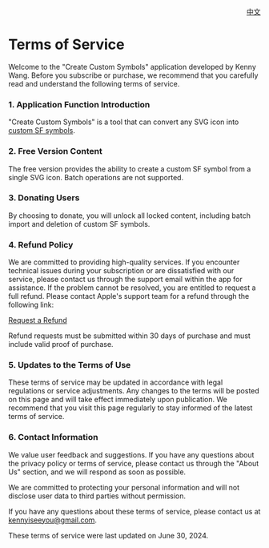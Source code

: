 <p align="right">
  <a href="./terms-of-service.zh.md">中文</a>
</p>
<!--rehype:style=float: right; bottom: -36px; position: relative;-->

Terms of Service
===

Welcome to the "Create Custom Symbols" application developed by Kenny Wang. Before you subscribe or purchase, we recommend that you carefully read and understand the following terms of service.

### 1. Application Function Introduction

"Create Custom Symbols" is a tool that can convert any SVG icon into [custom SF symbols](https://developer.apple.com/documentation/uikit/uiimage/creating_custom_symbol_images_for_your_app).

### 2. Free Version Content

The free version provides the ability to create a custom SF symbol from a single SVG icon. Batch operations are not supported.

### 3. Donating Users

By choosing to donate, you will unlock all locked content, including batch import and deletion of custom SF symbols.

### 4. Refund Policy

We are committed to providing high-quality services. If you encounter technical issues during your subscription or are dissatisfied with our service, please contact us through the support email within the app for assistance. If the problem cannot be resolved, you are entitled to request a full refund. Please contact Apple's support team for a refund through the following link:

[Request a Refund](https://support.apple.com/118223)

Refund requests must be submitted within 30 days of purchase and must include valid proof of purchase.

### 5. Updates to the Terms of Use

These terms of service may be updated in accordance with legal regulations or service adjustments. Any changes to the terms will be posted on this page and will take effect immediately upon publication. We recommend that you visit this page regularly to stay informed of the latest terms of service.

### 6. Contact Information

We value user feedback and suggestions. If you have any questions about the privacy policy or terms of service, please contact us through the "About Us" section, and we will respond as soon as possible.

We are committed to protecting your personal information and will not disclose user data to third parties without permission.

If you have any questions about these terms of service, please contact us at kennyiseeyou@gmail.com.

These terms of service were last updated on June 30, 2024.

<!--idoc:config:
site: Create Custom Symbols
title: Create Custom Symbols - Terms of Service
keywords: sfsymbol,svg,symbol,custom symbol,create custom symbols
-->
